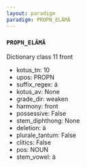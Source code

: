 ```yaml
---
layout: paradigm
paradigm: PROPN_ELÄMÄ
---
```

### ` PROPN_ELÄMÄ `

Dictionary class 11 front
* kotus_tn: 10
* upos: PROPN
* suffix_regex: ä
* kotus_av: None
* grade_dir: weaken
* harmony: front
* possessive: False
* stem_diphthong: None
* deletion: ä
* plurale_tantum: False
* clitics: False
* pos: NOUN
* stem_vowel: ä
